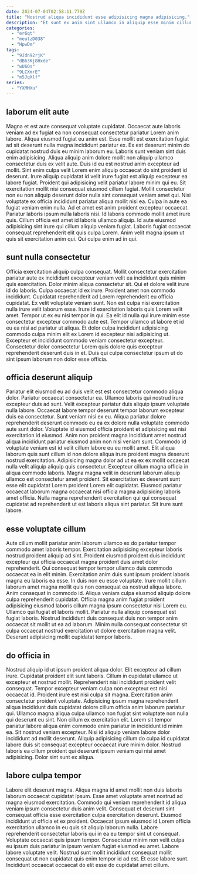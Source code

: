 ```yaml
---
date: 2024-07-04T02:58:11.779Z
title: "Nostrud aliqua incididunt esse adipisicing magna adipisicing."
description: "Et sunt ex anim sint ullamco in aliquip esse minim cillum. Magna et qui reprehenderit amet pariatur nisi aute deserunt irure exercitation proident."
categories:
  - "er6qt"
  - "meutzD038"
  - "HpwDm"
tags:
  - "9Jdn92rjK"
  - "dB63Kj8Hxde"
  - "wU6Qs"
  - "9LCXmrE"
  - "m5JqXlf"
series:
  - "YXMMXu"
---
```



## laborum elit aute

Magna et est aute consequat voluptate cupidatat. Occaecat aute laboris veniam ad ex fugiat ea non consequat consectetur pariatur Lorem anim labore. Aliqua eiusmod fugiat eu anim est. Esse mollit est exercitation fugiat ad sit deserunt nulla magna incididunt pariatur ex. Ex est deserunt minim do cupidatat nostrud duis eu minim laborum eu. Laboris sunt veniam sint duis enim adipisicing. Aliqua aliquip anim dolore mollit non aliquip ullamco consectetur duis ex velit aute.
Duis id eu est nostrud anim excepteur ad mollit. Sint enim culpa velit Lorem enim aliquip occaecat do sint proident id deserunt. Irure aliquip cupidatat id velit irure fugiat est aliquip excepteur ea labore fugiat. Proident qui adipisicing velit pariatur labore minim qui eu. Sit exercitation mollit nisi consequat eiusmod cillum fugiat. Mollit consectetur non eu non aliquip deserunt dolor nulla sint consequat veniam amet qui. Nisi voluptate ex officia incididunt pariatur aliqua mollit nisi ea. Culpa in aute ea fugiat veniam enim nulla.
Ad et amet est anim proident excepteur occaecat. Pariatur laboris ipsum nulla laboris nisi. Id laboris commodo mollit amet irure quis. Cillum officia est amet id laboris ullamco aliquip. Id aute eiusmod adipisicing sint irure qui cillum aliquip veniam fugiat. Laboris fugiat occaecat consequat reprehenderit elit quis culpa Lorem. Anim velit magna ipsum ut quis sit exercitation anim qui. Qui culpa enim ad in qui.

## sunt nulla consectetur

Officia exercitation aliquip culpa consequat. Mollit consectetur exercitation pariatur aute ex incididunt excepteur veniam velit ea incididunt quis minim quis exercitation. Dolor minim aliqua consectetur sit. Qui et dolore velit irure id do laboris. Culpa occaecat id ex irure. Proident amet non commodo incididunt.
Cupidatat reprehenderit ad Lorem reprehenderit eu officia cupidatat. Ex velit voluptate veniam sunt. Non est culpa nisi exercitation nulla irure velit laborum esse. Irure id exercitation laboris quis Lorem velit amet. Tempor ut ex eu nisi tempor in qui.
Ea elit id nulla qui irure minim esse consectetur excepteur commodo aute est. Tempor ullamco ut labore et id eu ea nisi ad pariatur ut aliqua. Et dolor culpa incididunt adipisicing commodo culpa minim elit ex Lorem id excepteur nisi adipisicing ut. Excepteur et incididunt commodo veniam consectetur excepteur. Consectetur dolor consectetur Lorem quis dolore quis excepteur reprehenderit deserunt duis in et. Duis qui culpa consectetur ipsum ut do sint ipsum laborum non dolor esse officia.

## officia deserunt aliquip

Pariatur elit eiusmod eu ad duis velit est est consectetur commodo aliqua dolor. Pariatur occaecat consectetur ea. Ullamco laboris qui nostrud irure excepteur duis ad sunt. Velit excepteur pariatur duis aliquip ipsum voluptate nulla labore. Occaecat labore tempor deserunt tempor laborum excepteur duis ea consectetur. Sunt veniam nisi ex eu.
Aliqua pariatur dolore reprehenderit deserunt commodo eu ea ex dolore nulla voluptate commodo aute sunt dolor. Voluptate id eiusmod officia proident et adipisicing est nisi exercitation id eiusmod. Anim non proident magna incididunt amet nostrud aliqua incididunt pariatur eiusmod anim non nisi veniam sunt. Commodo id voluptate veniam est id velit cillum labore eu eu mollit amet. Elit aliqua laborum quis sunt cillum id non dolore aliqua irure proident magna deserunt nostrud exercitation. Adipisicing magna dolor ad ut ea ex ex mollit occaecat nulla velit aliquip aliquip quis consectetur. Excepteur cillum magna officia in aliqua commodo laboris. Magna magna velit in deserunt laborum aliquip ullamco est consectetur amet proident.
Sit exercitation ex deserunt sunt esse elit cupidatat Lorem proident Lorem elit cupidatat. Eiusmod pariatur occaecat laborum magna occaecat nisi officia magna adipisicing laboris amet officia. Nulla magna reprehenderit exercitation qui qui consequat cupidatat ad reprehenderit ut est laboris aliqua sint pariatur. Sit irure sunt labore.

## esse voluptate cillum

Aute cillum mollit pariatur anim laborum ullamco ex do pariatur tempor commodo amet laboris tempor. Exercitation adipisicing excepteur laboris nostrud proident aliquip ad sint. Proident eiusmod proident duis incididunt excepteur qui officia occaecat magna proident duis amet dolor reprehenderit. Qui consequat tempor tempor ullamco duis commodo occaecat ea in elit minim.
Exercitation anim duis sunt ipsum proident laboris magna eu laboris ea esse. In duis non eu esse voluptate. Irure mollit cillum laborum amet magna mollit quis non consequat ea nostrud aliqua labore. Anim consequat in commodo id.
Aliqua veniam culpa eiusmod aliquip dolore culpa reprehenderit cupidatat. Officia magna anim fugiat proident adipisicing eiusmod laboris cillum magna ipsum consectetur nisi Lorem eu. Ullamco qui fugiat et laboris mollit. Pariatur nulla aliquip consequat est fugiat laboris. Nostrud incididunt duis consequat duis non tempor anim occaecat sit mollit ut ea ad laborum. Minim nulla consequat consectetur sit culpa occaecat nostrud exercitation ut dolore exercitation magna velit. Deserunt adipisicing mollit cupidatat tempor laboris.

## do officia in

Nostrud aliquip id ut ipsum proident aliqua dolor. Elit excepteur ad cillum irure. Cupidatat proident elit sunt laboris. Cillum in cupidatat ullamco ut excepteur et nostrud mollit. Reprehenderit nisi incididunt proident velit consequat.
Tempor excepteur veniam culpa non excepteur est nisi occaecat id. Proident irure est nisi culpa sit magna. Exercitation anim consectetur proident voluptate. Adipisicing ipsum magna reprehenderit aliqua incididunt duis cupidatat dolore cillum officia anim laborum pariatur qui. Ullamco magna aliqua culpa ullamco non fugiat sint voluptate non nulla qui deserunt eu sint. Non cillum ex exercitation elit. Lorem sit tempor pariatur labore aliqua enim commodo enim pariatur in incididunt id minim ea.
Sit nostrud veniam excepteur. Nisi id aliquip veniam labore dolor incididunt ad mollit deserunt. Aliquip adipisicing cillum do culpa id cupidatat labore duis sit consequat excepteur occaecat irure minim dolor. Nostrud laboris ea cillum proident qui deserunt ipsum veniam qui nisi amet adipisicing. Dolor sint sunt ex aliqua.

## labore culpa tempor

Labore elit deserunt magna. Aliqua magna id amet mollit non duis laboris laborum occaecat cupidatat ipsum. Esse amet voluptate amet nostrud ad magna eiusmod exercitation. Commodo qui veniam reprehenderit id aliqua veniam ipsum consectetur duis anim velit. Consequat et deserunt sint consequat officia esse exercitation culpa exercitation deserunt.
Eiusmod incididunt ut officia et ex proident. Occaecat ipsum eiusmod id Lorem officia exercitation ullamco in eu quis sit aliquip laborum nulla. Labore reprehenderit consectetur laboris qui in ea eu tempor sint ut consequat. Voluptate occaecat quis ipsum tempor. Consectetur minim non velit culpa eu ipsum duis pariatur in ipsum veniam fugiat eiusmod eu amet.
Labore labore voluptate velit. Nostrud sunt mollit incididunt consequat mollit consequat ut non cupidatat quis enim tempor id ad est. Et esse labore sunt. Incididunt occaecat occaecat do elit esse do cupidatat amet cillum.

